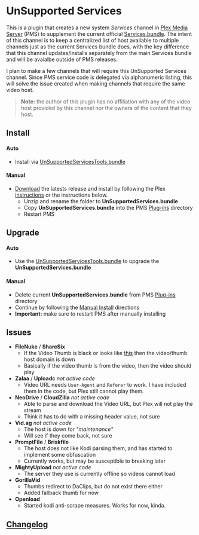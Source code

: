 UnSupported Services
====================

This is a plugin that creates a new system _Services_ channel in [Plex Media Server](https://plex.tv/) (PMS) to supplement the current official [Services.bundle](https://github.com/plexinc-plugins/Services.bundle).  The intent of this channel is to keep a centralized list of host available to multiple channels just as the current Services bundle does, with the key difference that this channel updates/installs separately from the main Services bundle and will be avaialbe outside of PMS releases.

I plan to make a few channels that will require this UnSupported Services channel.  Since PMS service code is delegated via alphanumeric listing, this will solve the issue created when making channels that require the same video host.

> **Note:** the author of this plugin has no affiliation with any of the video host provided by this channel nor the owners of the content that they host.

## Install

#### Auto
- Install via [UnSupportedServicesTools.bundle](https://github.com/Twoure/UnSupportedServicesTools.bundle)

#### Manual

- [Download](https://github.com/Twoure/UnSupportedServices.bundle/releases) the latests release and install by following the Plex [instructions](https://support.plex.tv/hc/en-us/articles/201187656-How-do-I-manually-install-a-channel-) or the instructions below.
  - Unzip and rename the folder to **UnSupportedServices.bundle**
  - Copy **UnSupportedServices.bundle** into the PMS [Plug-ins](https://support.plex.tv/hc/en-us/articles/201106098-How-do-I-find-the-Plug-Ins-folder-) directory
  - Restart PMS

## Upgrade

#### Auto
- Use the [UnSupportedServicesTools.bundle](https://github.com/Twoure/UnSupportedServicesTools.bundle) to upgrade the **UnSupportedServices.bundle**

#### Manual
- Delete current **UnSupportedServices.bundle** from PMS [Plug-ins](https://support.plex.tv/hc/en-us/articles/201106098-How-do-I-find-the-Plug-Ins-folder-) directory
- Continue by following the [Manual Install](#manual) directions
- **Important:** make sure to restart PMS after manually installing

## Issues

- **FileNuke** / **ShareSix**
  - If the Video Thumb is black or looks like [this](http://i.imgur.com/GEKTJP3.png) then the video/thumb host domain is down
  - Basically if the video thumb is from the video, then the video should play
- **Zalaa** / **Uploadc** _not active code_
  - Video URL needs `User-Agent` and `Referer` to work.  I have included them in the code, but Plex still cannot play them.
- **NeoDrive** / **CloudZilla** _not active code_
  - Able to parse and download the Video URL, but Plex will not play the stream
  - Think it has to do with a missing header value, not sure
- **Vid.ag** _not active code_
  - The host is down for _"maintenance"_
  - Will see if they come back, not sure
- **PromptFile** / **Briskfile**
  - The host does not like Kodi parsing them, and has started to implement some obfuscation
  - Currently works, but may be susceptible to breaking later
- **MightyUpload** _not active code_
  - The server they use is currently offline so videos cannot load
- **GorillaVid**
  - Thumbs redirect to DaClips, but do not exist there either
  - Added fallback thumb for now
- **Openload**
  - Started kodi anti-scrape measures.  Works for now, kinda.

## [Changelog](Changelog.md#changelog)
